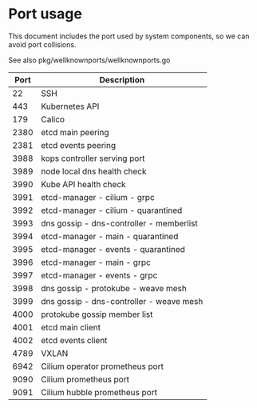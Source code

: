 # Port usage

This document includes the port used by system components,
so we can avoid port collisions.

See also pkg/wellknownports/wellknownports.go


| Port | Description                              |
|------|------------------------------------------|
| 22   | SSH                                      |
| 443  | Kubernetes API                           |
| 179  | Calico                                   |
| 2380 | etcd main peering                        |
| 2381 | etcd events peering                      |
| 3988 | kops controller serving port             |
| 3989 | node local dns health check              |
| 3990 | Kube API health check                    |
| 3991 | etcd-manager - cilium - grpc             |
| 3992 | etcd-manager - cilium - quarantined      |
| 3993 | dns gossip - dns-controller - memberlist |
| 3994 | etcd-manager - main - quarantined        |
| 3995 | etcd-manager - events - quarantined      |
| 3996 | etcd-manager - main - grpc               |
| 3997 | etcd-manager - events - grpc             |
| 3998 | dns gossip - protokube - weave mesh      |
| 3999 | dns gossip - dns-controller - weave mesh |
| 4000 | protokube gossip member list             |
| 4001 | etcd main client                         |
| 4002 | etcd events client                       |
| 4789 | VXLAN                                    |
| 6942 | Cilium operator prometheus port          |
| 9090 | Cilium prometheus port                   |
| 9091 | Cilium hubble prometheus port            |
